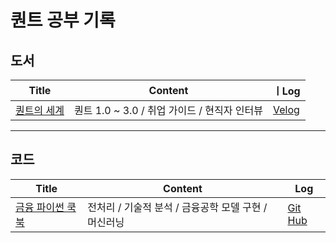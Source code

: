 # 퀀트 공부 기록

## 도서
Title | Content | ㅣLog 
|--------|--------|------|
[퀀트의 세계](https://www.aladin.co.kr/shop/wproduct.aspx?ItemId=301197859)| 퀀트 1.0 ~ 3.0 / 취업 가이드 / 현직자 인터뷰 | [Velog](https://velog.io/@namwootree/series/%ED%80%80%ED%8A%B8%EC%9D%98-%EC%84%B8%EA%B3%84)

---

## 코드
Title | Content | Log
|--------|--------|------|
[금융 파이썬 쿡북](https://www.aladin.co.kr/shop/wproduct.aspx?ItemId=262953804) | 전처리 / 기술적 분석 / 금융공학 모델 구현 / 머신러닝 | [Git Hub](https://github.com/namwootree/Basic_Skill/tree/main/Time_Series/%EA%B8%88%EC%9C%B5%20%ED%8C%8C%EC%9D%B4%EC%8D%AC%20%EC%BF%A1%EB%B6%81)
